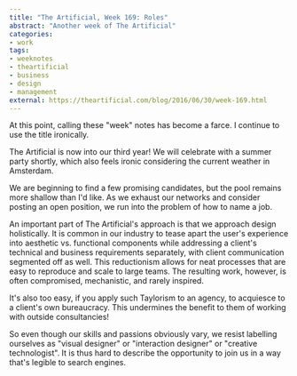 ```yaml
---
title: "The Artificial, Week 169: Roles"
abstract: "Another week of The Artificial"
categories:
- work
tags:
- weeknotes
- theartificial
- business
- design
- management
external: https://theartificial.com/blog/2016/06/30/week-169.html
---
```


At this point, calling these "week" notes has become a farce. I continue to use the title ironically.

The Artificial is now into our third year! We will celebrate with a summer party shortly, which also feels ironic considering the current weather in Amsterdam.

We are beginning to find a few promising candidates, but the pool remains more shallow than I'd like. As we exhaust our networks and consider posting an open position, we run into the problem of how to name a job.

An important part of The Artificial's approach is that we approach design holistically. It is common in our industry to tease apart the user's experience into aesthetic vs. functional components while addressing a client's technical and business requirements separately, with client communication segmented off as well. This reductionism allows for neat processes that are easy to reproduce and scale to large teams. The resulting work, however, is often compromised, mechanistic, and rarely inspired.

It's also too easy, if you apply such Taylorism to an agency, to acquiesce to a client's own bureaucracy. This undermines the benefit to them of working with outside consultancies!

So even though our skills and passions obviously vary, we resist labelling ourselves as "visual designer" or "interaction designer" or "creative technologist". It is thus hard to describe the opportunity to join us in a way that's legible to search engines.
